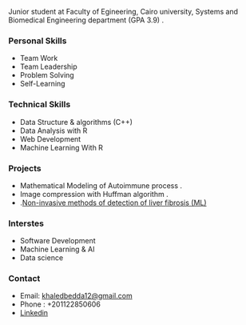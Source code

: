 



Junior student at Faculty of Egineering, Cairo university, Systems and Biomedical Engineering department (GPA 3.9) . 

### Personal Skills 
* Team Work
* Team Leadership
* Problem Solving
* Self-Learning   

### Technical Skills 
* Data Structure & algorithms (C++)
* Data Analysis with R 
* Web Development
* Machine Learning With R

### Projects 
* Mathematical Modeling of Autoimmune process . 
* Image compression with Huffman algorithm .
* .[Non-invasive methods of detection of liver fibrosis (ML) ](https://khaledbedda.github.io/Fibrosis-Detection/)

### Interstes
* Software Development
* Machine Learning & AI
* Data science

### Contact
* Email: khaledbedda12@gmail.com
* Phone : +201122850606
* [Linkedin](https://www.linkedin.com/in/khaled-maher-89693213b/) 
